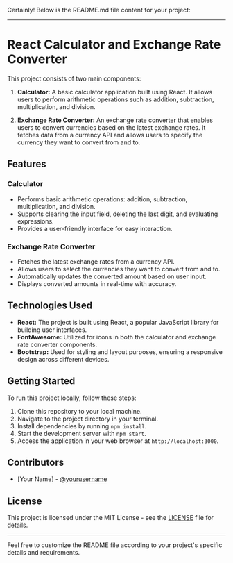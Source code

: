 Certainly! Below is the README.md file content for your project:

---

# React Calculator and Exchange Rate Converter

This project consists of two main components:

1. **Calculator:** A basic calculator application built using React. It allows users to perform arithmetic operations such as addition, subtraction, multiplication, and division.

2. **Exchange Rate Converter:** An exchange rate converter that enables users to convert currencies based on the latest exchange rates. It fetches data from a currency API and allows users to specify the currency they want to convert from and to.

## Features

### Calculator

- Performs basic arithmetic operations: addition, subtraction, multiplication, and division.
- Supports clearing the input field, deleting the last digit, and evaluating expressions.
- Provides a user-friendly interface for easy interaction.

### Exchange Rate Converter

- Fetches the latest exchange rates from a currency API.
- Allows users to select the currencies they want to convert from and to.
- Automatically updates the converted amount based on user input.
- Displays converted amounts in real-time with accuracy.

## Technologies Used

- **React:** The project is built using React, a popular JavaScript library for building user interfaces.
- **FontAwesome:** Utilized for icons in both the calculator and exchange rate converter components.
- **Bootstrap:** Used for styling and layout purposes, ensuring a responsive design across different devices.

## Getting Started

To run this project locally, follow these steps:

1. Clone this repository to your local machine.
2. Navigate to the project directory in your terminal.
3. Install dependencies by running `npm install`.
4. Start the development server with `npm start`.
5. Access the application in your web browser at `http://localhost:3000`.

## Contributors

- [Your Name] - [@yourusername](https://github.com/yourusername)

## License

This project is licensed under the MIT License - see the [LICENSE](LICENSE) file for details.

---

Feel free to customize the README file according to your project's specific details and requirements.
